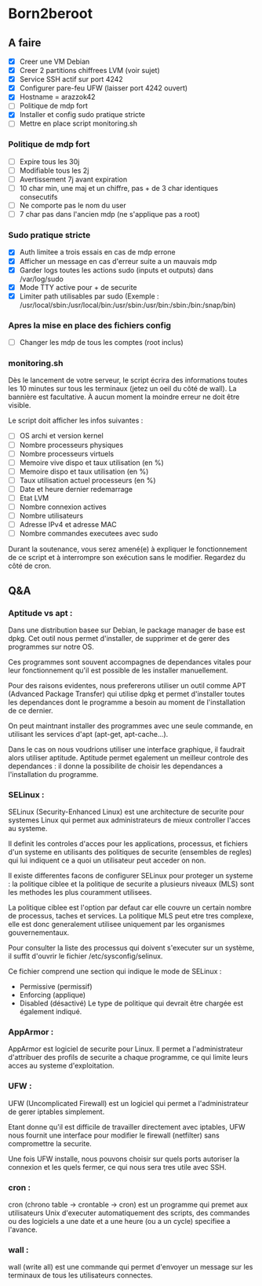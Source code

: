 # Born2beroot

## A faire

- [x] Creer une VM Debian
- [x] Creer 2 partitions chiffrees LVM (voir sujet)
- [x] Service SSH actif sur port 4242
- [x] Configurer pare-feu UFW (laisser port 4242 ouvert)
- [x] Hostname = arazzok42
- [ ] Politique de mdp fort
- [x] Installer et config sudo pratique stricte
- [ ] Mettre en place script monitoring.sh

### Politique de mdp fort

- [ ] Expire tous les 30j
- [ ] Modifiable tous les 2j
- [ ] Avertissement 7j avant expiration
- [ ] 10 char min, une maj et un chiffre, pas + de 3 char identiques consecutifs
- [ ] Ne comporte pas le nom du user
- [ ] 7 char pas dans l'ancien mdp (ne s'applique pas a root)
 
### Sudo pratique stricte

- [x] Auth limitee a trois essais en cas de mdp errone
- [x] Afficher un message en cas d'erreur suite a un mauvais mdp
- [x] Garder logs toutes les actions sudo (inputs et outputs) dans /var/log/sudo
- [x] Mode TTY active pour + de securite
- [x] Limiter path utilisables par sudo (Exemple : /usr/local/sbin:/usr/local/bin:/usr/sbin:/usr/bin:/sbin:/bin:/snap/bin)

### Apres la mise en place des fichiers config

- [ ] Changer les mdp de tous les comptes (root inclus)

### monitoring.sh

Dès le lancement de votre serveur, le script écrira des informations toutes les 10 minutes sur tous les terminaux (jetez un oeil du côté de wall). La bannière est facultative. À aucun moment la moindre erreur ne doit être visible.

Le script doit afficher les infos suivantes :

- [ ] OS archi et version kernel
- [ ] Nombre processeurs physiques
- [ ] Nombre processeurs virtuels
- [ ] Memoire vive dispo et taux utilisation (en %)
- [ ] Memoire dispo et taux utilisation (en %)
- [ ] Taux utilisation actuel processeurs (en %)
- [ ] Date et heure dernier redemarrage
- [ ] Etat LVM
- [ ] Nombre connexion actives
- [ ] Nombre utilisateurs
- [ ] Adresse IPv4 et adresse MAC
- [ ] Nombre commandes executees avec sudo

Durant la soutenance, vous serez amené(e) à expliquer le fonctionnement de ce script et à interrompre son exécution sans le modifier. Regardez du côté de cron.

## Q&A

### Aptitude vs apt :

Dans une distribution basee sur Debian, le package manager de base est dpkg. Cet outil nous permet d'installer, de supprimer et de gerer des programmes sur notre OS.

Ces programmes sont souvent accompagnes de dependances vitales pour leur fonctionnement qu'il est possible de les installer manuellement.

Pour des raisons evidentes, nous prefererons utiliser un outil comme APT (Advanced Package Transfer) qui utilise dpkg et permet d'installer toutes les dependances dont le programme a besoin au moment de l'installation de ce dernier.

On peut maintnant installer des programmes avec une seule commande, en utilisant les services d'apt (apt-get, apt-cache...).

Dans le cas on nous voudrions utiliser une interface graphique, il faudrait alors utiliser aptitude.
Aptitude permet egalement un meilleur controle des dependances : il donne la possibilite de choisir les dependances a l'installation du programme.

### SELinux :

SELinux (Security-Enhanced Linux) est une architecture de securite pour systemes Linux qui permet aux administrateurs de mieux controller l'acces au systeme.

Il definit les controles d'acces pour les applications, processus, et fichiers d'un systeme en utilisants des politiques de securite (ensembles de regles) qui lui indiquent ce a quoi un utilisateur peut acceder on non.

Il existe differentes facons de configurer SELinux pour proteger un systeme : la politique ciblee et la politique de securite a plusieurs niveaux (MLS) sont les methodes les plus couramment utilisees.

La politique ciblee est l'option par defaut car elle couvre un certain nombre de processus, taches et services. La politique MLS peut etre tres complexe, elle est donc generalement utilisee uniquement par les organismes gouvernementaux.

Pour consulter la liste des processus qui doivent s'executer sur un système, il suffit d'ouvrir le fichier /etc/sysconfig/selinux.

Ce fichier comprend une section qui indique le mode de SELinux :
- Permissive (permissif)
- Enforcing (applique)
- Disabled (désactivé)
Le type de politique qui devrait être chargée est également indiqué.

### AppArmor :

AppArmor est logiciel de securite pour Linux. Il permet a l'administrateur d'attribuer des profils de securite a chaque programme, ce qui limite leurs acces au systeme d'exploitation.

### UFW :

UFW (Uncomplicated Firewall) est un logiciel qui permet a l'administrateur de gerer iptables simplement.

Etant donne qu'il est difficile de travailler directement avec iptables, UFW nous fournit une interface pour modifier le firewall (netfilter) sans compromettre la securite. 

Une fois UFW installe, nous pouvons choisir sur quels ports autoriser la connexion et les quels fermer, ce qui nous sera tres utile avec SSH.

### cron :

cron (chrono table -> crontable -> cron) est un programme qui premet aux utilisateurs Unix d'executer automatiquement des scripts, des commandes ou des logiciels a une date et a une heure (ou a un cycle) specifiee a l'avance.

### wall :

wall (write all) est une commande qui permet d'envoyer un message sur les terminaux de tous les utilisateurs connectes.
